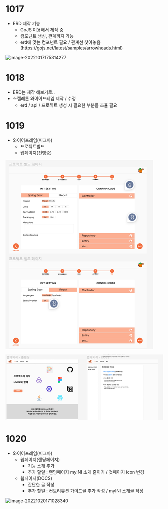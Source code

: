 # 1017

* ERD 제작 기능
  * GoJS 이용해서 제작 중
  * 컴포넌트 생성, 관계까지 가능
  * erd에 맞는 컴포넌트 필요 / 관계선 찾아놓음(https://gojs.net/latest/samples/arrowheads.html)

![image-20221017175314277](C:\Users\multicampus\AppData\Roaming\Typora\typora-user-images\image-20221017175314277.png)



# 1018

* ERD는 제작 해보기로..
* 스켈레톤 와이어프레임 제작 / 수정
  * erd / api / 프로젝트 생성 시 필요한 부분들 조율 필요



# 1019

* 와이어프레임(피그마)
  * 프로젝트빌드
  * 웹페이지(진행중)

![image-20221020012931654](TIL.assets/image-20221020012931654.png)

![image-20221020013035519](TIL.assets/image-20221020013035519.png)



# 1020

* 와이어프레임(피그마)
  * 웹페이지(랜딩페이지)
    * 기능 소개 추가
    * 추가 할일 : 랜딩페이지 myINI 소개 줄이기 / 첫페이지 icon 변경
  * 웹페이지(DOCS)
    * 간단한 글 작성
    * 추가 할일 : 컨트리뷰션 가이드글 추가 작성 / myINI 소개글 작성

![image-20221020171028340](C:\Users\multicampus\AppData\Roaming\Typora\typora-user-images\image-20221020171028340.png)
